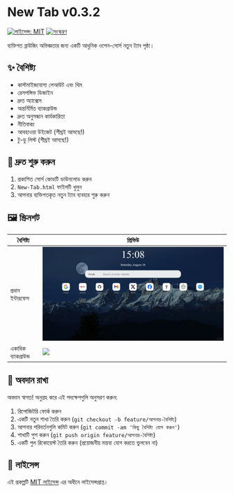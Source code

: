 # New Tab v0.3.2
[![লাইসেন্স: MIT](https://img.shields.io/badge/License-MIT-yellow.svg)](../LICENSE)
[![সংস্করণ](https://img.shields.io/badge/version-0.3.1-blue)]()

ব্যক্তিগত ব্রাউজিং অভিজ্ঞতার জন্য একটি আধুনিক ওপেন-সোর্স নতুন ট্যাব পৃষ্ঠা।

## ✨ বৈশিষ্ট্য
- কাস্টমাইজযোগ্য লেআউট এবং থিম
- রেসপন্সিভ ডিজাইন
- দ্রুত অ্যাক্সেস
- অন্তর্নির্মিত ব্যাকগ্রাউন্ড
- দ্রুত অনুসন্ধান কার্যকারিতা
- নীতিবাক্য
- আবহাওয়া উইজেট (শীঘ্রই আসছে!)
- টু-ডু লিস্ট (শীঘ্রই আসছে!)

## 🚀 দ্রুত শুরু করুন
1. প্রকাশিত সোর্স কোডটি ডাউনলোড করুন
2. `New-Tab.html` ফাইলটি খুলুন
3. আপনার ব্যক্তিগতকৃত নতুন ট্যাব ব্যবহার শুরু করুন

## 🖼️ স্ক্রিনশট
| বৈশিষ্ট্য | প্রিভিউ |
|------|------|
| প্রধান ইন্টারফেস | ![](../images/Screenshots/New%20Tab_1.png) |
| একাধিক ব্যাকগ্রাউন্ড | ![](../images/Screenshots/New%20Tab_2.png) |

## 👥 অবদান রাখা
অবদান স্বাগত! অনুগ্রহ করে এই পদক্ষেপগুলি অনুসরণ করুন:
1. রিপোজিটরি ফোর্ক করুন
2. একটি নতুন শাখা তৈরি করুন (`git checkout -b feature/আপনার-বৈশিষ্ট্য`)
3. আপনার পরিবর্তনগুলি কমিট করুন (`git commit -am 'কিছু বৈশিষ্ট্য যোগ করুন'`)
4. শাখাটি পুশ করুন (`git push origin feature/আপনার-বৈশিষ্ট্য`)
5. একটি পুল রিকোয়েস্ট তৈরি করুন
(প্রয়োজনীয় মন্তব্য যোগ করতে ভুলবেন না)

## 📄 লাইসেন্স
এই প্রকল্পটি [MIT লাইসেন্স](../LICENSE) এর অধীনে লাইসেন্সপ্রাপ্ত।
